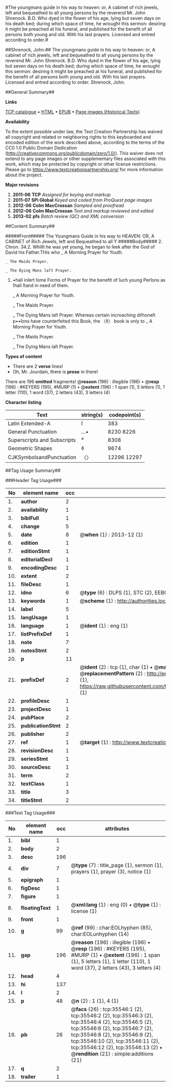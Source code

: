 #The youngmans guide in his way to heaven: or, A cabinet of rich jewels, left and bequeathed to all young persons by the reverend Mr. John Shrenock. B.D. Who dyed in the flower of his age, lying but seven days on his death bed; during which space of time, he wrought this sermon: desiring it might be preached at his funeral, and published for the benefit of all persons both young and old. With his last prayers. Licensed and entred according to order.#

##Shrenock, John.##
The youngmans guide in his way to heaven: or, A cabinet of rich jewels, left and bequeathed to all young persons by the reverend Mr. John Shrenock. B.D. Who dyed in the flower of his age, lying but seven days on his death bed; during which space of time, he wrought this sermon: desiring it might be preached at his funeral, and published for the benefit of all persons both young and old. With his last prayers. Licensed and entred according to order.
Shrenock, John.

##General Summary##

**Links**

[TCP catalogue](http://www.ota.ox.ac.uk/tcp/)  • 
[HTML](http://tei.it.ox.ac.uk/tcp/Texts-HTML/free/A60/A60161.html)  • 
[EPUB](http://tei.it.ox.ac.uk/tcp/Texts-EPUB/free/A60/A60161.epub) • 
[Page images (Historical Texts)](https://historicaltexts.jisc.ac.uk/eebo-99831084e)

**Availability**

To the extent possible under law, the Text Creation Partnership has waived all copyright and related or neighboring rights to this keyboarded and encoded edition of the work described above, according to the terms of the CC0 1.0 Public Domain Dedication (http://creativecommons.org/publicdomain/zero/1.0/). This waiver does not extend to any page images or other supplementary files associated with this work, which may be protected by copyright or other license restrictions. Please go to https://www.textcreationpartnership.org/ for more information about the project.

**Major revisions**

1. __2011-06__ __TCP__ *Assigned for keying and markup*
1. __2011-07__ __SPi Global__ *Keyed and coded from ProQuest page images*
1. __2012-06__ __Colm MacCrossan__ *Sampled and proofread*
1. __2012-06__ __Colm MacCrossan__ *Text and markup reviewed and edited*
1. __2013-02__ __pfs__ *Batch review (QC) and XML conversion*

##Content Summary##

#####Front#####
The Youngmans Guide in his way to HEAVEN: OR, A CABINET of Rich Jewels, left and Bequeathed to all Y
#####Body#####
2. Chron. 34.2. Whilſt he was yet young, he began to ſeek after the God of David his Father.THis who
    _ A Morning Prayer for Youth.

    _ The Maids Prayer.

    _ The Dying Mans laſt Prayer.

1. •hall inſert ſome Forms of Prayer for the benefit of ſuch young Perſons as ſhall ſtand in need of them.

    _ A Morning Prayer for Youth.

    _ The Maids Prayer.

    _ The Dying Mans laſt Prayer.
Whereas certain incroaching diſhoneſt p••ſons have counterfeited this Book, the 〈◊〉 book is only to 
    _ A Morning Prayer for Youth.

    _ The Maids Prayer.

    _ The Dying Mans laſt Prayer.

**Types of content**

  * There are 2 **verse** lines!
  * Oh, Mr. Jourdain, there is **prose** in there!

There are 196 **omitted** fragments! 
 @__reason__ (196) : illegible (196)  •  @__resp__ (196) : #KEYERS (195), #MURP (1)  •  @__extent__ (196) : 1 span (1), 5 letters (1), 1 letter (110), 1 word (37), 2 letters (43), 3 letters (4)

**Character listing**


|Text|string(s)|codepoint(s)|
|---|---|---|
|Latin Extended-A|ſ|383|
|General Punctuation|…•|8230 8226|
|Superscripts             and Subscripts|⁴|8308|
|Geometric Shapes|◊|9674|
|CJKSymbolsandPunctuation|〈〉|12296 12297|

##Tag Usage Summary##

###Header Tag Usage###

|No|element name|occ|attributes|
|---|---|---|---|
|1.|__author__|2||
|2.|__availability__|1||
|3.|__biblFull__|1||
|4.|__change__|5||
|5.|__date__|8| @__when__ (1) : 2013-12 (1)|
|6.|__edition__|1||
|7.|__editionStmt__|1||
|8.|__editorialDecl__|1||
|9.|__encodingDesc__|1||
|10.|__extent__|2||
|11.|__fileDesc__|1||
|12.|__idno__|6| @__type__ (6) : DLPS (1), STC (2), EEBO-CITATION (1), PROQUEST (1), VID (1)|
|13.|__keywords__|1| @__scheme__ (1) : http://authorities.loc.gov/ (1)|
|14.|__label__|5||
|15.|__langUsage__|1||
|16.|__language__|1| @__ident__ (1) : eng (1)|
|17.|__listPrefixDef__|1||
|18.|__note__|7||
|19.|__notesStmt__|2||
|20.|__p__|11||
|21.|__prefixDef__|2| @__ident__ (2) : tcp (1), char (1)  •  @__matchPattern__ (2) : ([0-9\-]+):([0-9IVX]+) (1), (.+) (1)  •  @__replacementPattern__ (2) : http://eebo.chadwyck.com/downloadtiff?vid=$1&page=$2 (1), https://raw.githubusercontent.com/textcreationpartnership/Texts/master/tcpchars.xml#$1 (1)|
|22.|__profileDesc__|1||
|23.|__projectDesc__|1||
|24.|__pubPlace__|2||
|25.|__publicationStmt__|2||
|26.|__publisher__|2||
|27.|__ref__|1| @__target__ (1) : http://www.textcreationpartnership.org/docs/. (1)|
|28.|__revisionDesc__|1||
|29.|__seriesStmt__|1||
|30.|__sourceDesc__|1||
|31.|__term__|2||
|32.|__textClass__|1||
|33.|__title__|3||
|34.|__titleStmt__|2||


###Text Tag Usage###

|No|element name|occ|attributes|
|---|---|---|---|
|1.|__bibl__|1||
|2.|__body__|2||
|3.|__desc__|196||
|4.|__div__|7| @__type__ (7) : title_page (1), sermon (1), prayers (1), prayer (3), notice (1)|
|5.|__epigraph__|1||
|6.|__figDesc__|1||
|7.|__figure__|1||
|8.|__floatingText__|1| @__xml:lang__ (1) : eng (0)  •  @__type__ (1) : license (1)|
|9.|__front__|1||
|10.|__g__|99| @__ref__ (99) : char:EOLhyphen (85), char:EOLunhyphen (14)|
|11.|__gap__|196| @__reason__ (196) : illegible (196)  •  @__resp__ (196) : #KEYERS (195), #MURP (1)  •  @__extent__ (196) : 1 span (1), 5 letters (1), 1 letter (110), 1 word (37), 2 letters (43), 3 letters (4)|
|12.|__head__|4||
|13.|__hi__|137||
|14.|__l__|2||
|15.|__p__|48| @__n__ (2) : 1 (1), 4 (1)|
|16.|__pb__|26| @__facs__ (26) : tcp:35546:1 (2), tcp:35546:2 (2), tcp:35546:3 (2), tcp:35546:4 (2), tcp:35546:5 (2), tcp:35546:6 (2), tcp:35546:7 (2), tcp:35546:8 (2), tcp:35546:9 (2), tcp:35546:10 (2), tcp:35546:11 (2), tcp:35546:12 (2), tcp:35546:13 (2)  •  @__rendition__ (21) : simple:additions (21)|
|17.|__q__|2||
|18.|__trailer__|1||
